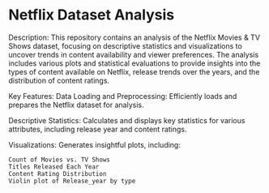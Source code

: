 # Netflix Dataset Analysis
Description:
This repository contains an analysis of the Netflix Movies & TV Shows dataset, focusing on descriptive statistics and visualizations to uncover trends in content availability and viewer preferences. The analysis includes various plots and statistical evaluations to provide insights into the types of content available on Netflix, release trends over the years, and the distribution of content ratings.


Key Features:
Data Loading and Preprocessing: Efficiently loads and prepares the Netflix dataset for analysis.

Descriptive Statistics: Calculates and displays key statistics for various attributes, including release year and content ratings.

Visualizations: Generates insightful plots, including:

    Count of Movies vs. TV Shows
    Titles Released Each Year
    Content Rating Distribution
    Violin plot of Release_year by type
